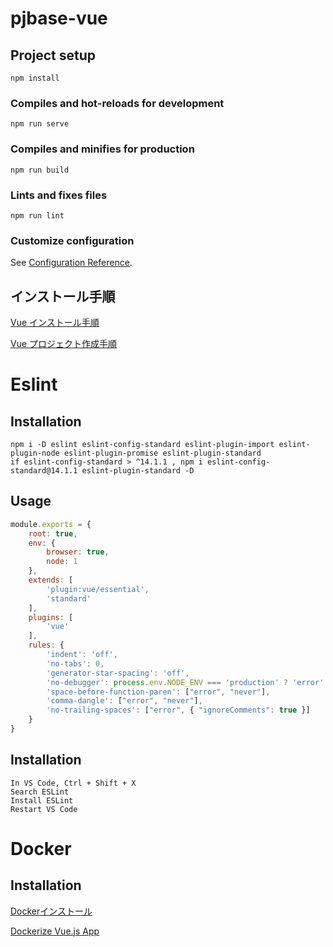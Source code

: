 # pjbase-vue

## Project setup
```
npm install
```

### Compiles and hot-reloads for development
```
npm run serve
```

### Compiles and minifies for production
```
npm run build
```

### Lints and fixes files
```
npm run lint
```

### Customize configuration
See [Configuration Reference](https://cli.vuejs.org/config/).

## インストール手順

[Vue インストール手順](https://qiita.com/watataku8911/items/26f2ce546fcd562e4b46)

[Vue プロジェクト作成手順](https://qiita.com/567000/items/dde495d6a8ad1c25fa43)

# Eslint

## Installation
```
npm i -D eslint eslint-config-standard eslint-plugin-import eslint-plugin-node eslint-plugin-promise eslint-plugin-standard
if eslint-config-standard > ^14.1.1 , npm i eslint-config-standard@14.1.1 eslint-plugin-standard -D
```

## Usage
```.eslintrc.js
module.exports = {
	root: true,
	env: {
		browser: true,
		node: 1
	},
	extends: [
		'plugin:vue/essential',
		'standard'
	],
	plugins: [
		'vue'
	],
	rules: {
		'indent': 'off',
		'no-tabs': 0,
		'generator-star-spacing': 'off',
		'no-debugger': process.env.NODE_ENV === 'production' ? 'error' : 'off',
		'space-before-function-paren': ["error", "never"],
		'comma-dangle': ["error", "never"],
		'no-trailing-spaces': ["error", { "ignoreComments": true }]
	}
}
```

## Installation
```
In VS Code, Ctrl + Shift + X
Search ESLint
Install ESLint
Restart VS Code
```
# Docker

## Installation

[Dockerインストール](https://www.docker.com/get-started)

[Dockerize Vue.js App](https://vuejs.org/v2/cookbook/dockerize-vuejs-app.html)
